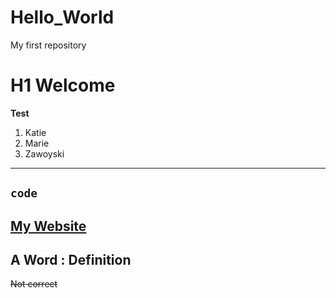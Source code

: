# Hello_World
My first repository
# H1 Welcome
**Test**
1. Katie
2. Marie 
3. Zawoyski
-------
`code`
---
[My Website](https://github.com/kzawoyski)
--
A Word
: Definition
--
~~Not correct~~
